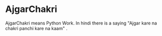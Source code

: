 # AjgarChakri
AjgarChakri means Python Work. In hindi there is a saying "Ajgar kare na chakri panchi kare na kaam" .
